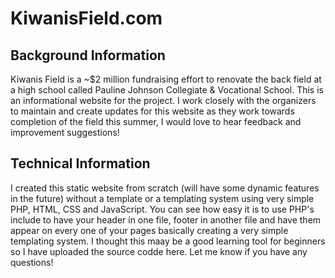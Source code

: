 # KiwanisField.com

## Background Information
Kiwanis Field is a ~$2 million fundraising effort to renovate the back field at a high school called Pauline Johnson Collegiate & Vocational School. This is an informational website for the project. I work closely with the organizers to maintain and create updates for this website as they work towards completion of the field this summer, I would love to hear feedback and improvement suggestions! 

## Technical Information
I created this static website from scratch (will have some dynamic features in the future) without a template or a templating system using very simple PHP, HTML, CSS and JavaScript. You can see how easy it is to use PHP's include to have your header in one file, footer in another file and have them appear on every one of your pages basically creating a very simple templating system. I thought this maay be a good learning tool for beginners so I have uploaded the source codde here. Let me know if you have any questions!
